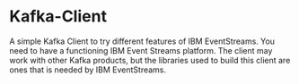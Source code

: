 # Kafka-Client
A simple Kafka Client to try different features of IBM EventStreams.
You need to have a functioning IBM Event Streams platform. The client may work with other Kafka products, but the libraries used to build this client are ones that is needed by IBM EventStreams. 
